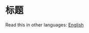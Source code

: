 # 标题

Read this in other languages: [English](https://github.com/geekhall/algorithms/tree/main/algorithm/math/title/RADME.en-US.md)
